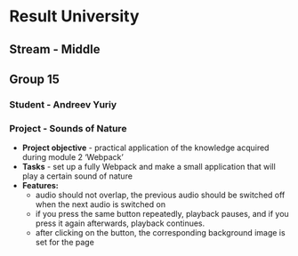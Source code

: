 # Result University

## Stream - Middle
## Group 15
### Student - Andreev Yuriy

### Project - Sounds of Nature

* **Project objective** - practical application of the knowledge acquired during module 2 ‘Webpack’
*  **Tasks** - set up a fully Webpack and make a small application that will play a certain sound of nature
* **Features:**
  * audio should not overlap, the previous audio should be switched off when the next audio is switched on
  * if you press the same button repeatedly, playback pauses, and if you press it again afterwards, playback continues.
  * after clicking on the button, the corresponding background image is set for the page

